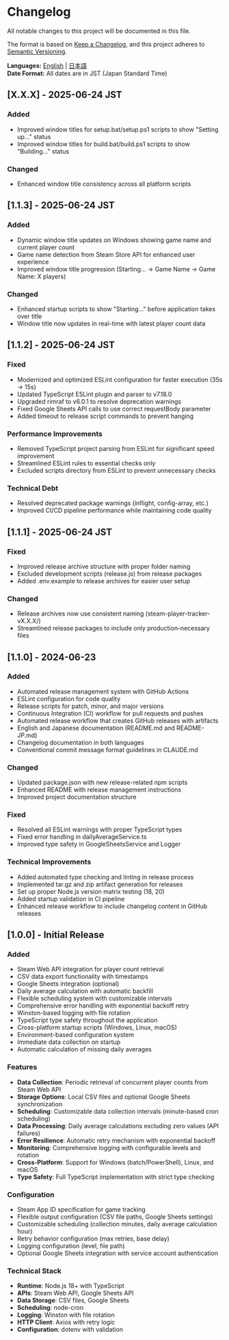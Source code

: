 # Changelog

All notable changes to this project will be documented in this file.

The format is based on [Keep a Changelog](https://keepachangelog.com/en/1.0.0/),
and this project adheres to [Semantic Versioning](https://semver.org/spec/v2.0.0.html).

**Languages:** [English](CHANGELOG.md) | [日本語](CHANGELOG-JP.md)  
**Date Format:** All dates are in JST (Japan Standard Time)

## [X.X.X] - 2025-06-24 JST

### Added
- Improved window titles for setup.bat/setup.ps1 scripts to show "Setting up..." status
- Improved window titles for build.bat/build.ps1 scripts to show "Building..." status

### Changed
- Enhanced window title consistency across all platform scripts

## [1.1.3] - 2025-06-24 JST

### Added
- Dynamic window title updates on Windows showing game name and current player count
- Game name detection from Steam Store API for enhanced user experience
- Improved window title progression (Starting... → Game Name → Game Name: X players)

### Changed
- Enhanced startup scripts to show "Starting..." before application takes over title
- Window title now updates in real-time with latest player count data

## [1.1.2] - 2025-06-24 JST

### Fixed
- Modernized and optimized ESLint configuration for faster execution (35s → 15s)
- Updated TypeScript ESLint plugin and parser to v7.18.0
- Upgraded rimraf to v6.0.1 to resolve deprecation warnings
- Fixed Google Sheets API calls to use correct requestBody parameter
- Added timeout to release script commands to prevent hanging

### Performance Improvements
- Removed TypeScript project parsing from ESLint for significant speed improvement
- Streamlined ESLint rules to essential checks only
- Excluded scripts directory from ESLint to prevent unnecessary checks

### Technical Debt
- Resolved deprecated package warnings (inflight, config-array, etc.)
- Improved CI/CD pipeline performance while maintaining code quality

## [1.1.1] - 2025-06-24 JST

### Fixed
- Improved release archive structure with proper folder naming
- Excluded development scripts (release.js) from release packages
- Added .env.example to release archives for easier user setup

### Changed
- Release archives now use consistent naming (steam-player-tracker-vX.X.X/)
- Streamlined release packages to include only production-necessary files

## [1.1.0] - 2024-06-23

### Added
- Automated release management system with GitHub Actions
- ESLint configuration for code quality
- Release scripts for patch, minor, and major versions
- Continuous Integration (CI) workflow for pull requests and pushes
- Automated release workflow that creates GitHub releases with artifacts
- English and Japanese documentation (README.md and README-JP.md)
- Changelog documentation in both languages
- Conventional commit message format guidelines in CLAUDE.md

### Changed
- Updated package.json with new release-related npm scripts
- Enhanced README with release management instructions
- Improved project documentation structure

### Fixed
- Resolved all ESLint warnings with proper TypeScript types
- Fixed error handling in dailyAverageService.ts
- Improved type safety in GoogleSheetsService and Logger

### Technical Improvements
- Added automated type checking and linting in release process
- Implemented tar.gz and zip artifact generation for releases
- Set up proper Node.js version matrix testing (18, 20)
- Added startup validation in CI pipeline
- Enhanced release workflow to include changelog content in GitHub releases

## [1.0.0] - Initial Release

### Added
- Steam Web API integration for player count retrieval
- CSV data export functionality with timestamps
- Google Sheets integration (optional)
- Daily average calculation with automatic backfill
- Flexible scheduling system with customizable intervals
- Comprehensive error handling with exponential backoff retry
- Winston-based logging with file rotation
- TypeScript type safety throughout the application
- Cross-platform startup scripts (Windows, Linux, macOS)
- Environment-based configuration system
- Immediate data collection on startup
- Automatic calculation of missing daily averages

### Features
- **Data Collection**: Periodic retrieval of concurrent player counts from Steam Web API
- **Storage Options**: Local CSV files and optional Google Sheets synchronization
- **Scheduling**: Customizable data collection intervals (minute-based cron scheduling)
- **Data Processing**: Daily average calculations excluding zero values (API failures)
- **Error Resilience**: Automatic retry mechanism with exponential backoff
- **Monitoring**: Comprehensive logging with configurable levels and rotation
- **Cross-Platform**: Support for Windows (batch/PowerShell), Linux, and macOS
- **Type Safety**: Full TypeScript implementation with strict type checking

### Configuration
- Steam App ID specification for game tracking
- Flexible output configuration (CSV file paths, Google Sheets settings)
- Customizable scheduling (collection minutes, daily average calculation hour)
- Retry behavior configuration (max retries, base delay)
- Logging configuration (level, file path)
- Optional Google Sheets integration with service account authentication

### Technical Stack
- **Runtime**: Node.js 18+ with TypeScript
- **APIs**: Steam Web API, Google Sheets API
- **Data Storage**: CSV files, Google Sheets
- **Scheduling**: node-cron
- **Logging**: Winston with file rotation
- **HTTP Client**: Axios with retry logic
- **Configuration**: dotenv with validation